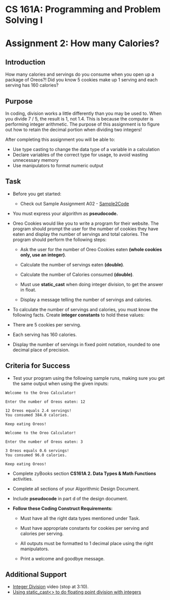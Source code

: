 # **CS 161A: Programming and Problem Solving I**

# Assignment 2: How many Calories?

## Introduction

How many calories and servings do you consume when you open up a package of Oreos?\! Did you know 5 cookies make up 1 serving and each serving has 160 calories?

## Purpose

In coding, division works a little differently than you may be used to. When you divide 7 / 5, the result is 1, not 1.4. This is because the computer is performing integer arithmetic. The purpose of this assignment is to figure out how to retain the decimal portion when dividing two integers\!

After completing this assignment you will be able to:

* Use type casting to change the data type of a variable in a calculation  
* Declare variables of the correct type for usage, to avoid wasting unnecessary memory  
* Use manipulators to format numeric output

## Task

* Before you get started:

  * Check out Sample Assignment A02 \- [Sample2Code](https://github.com/Glen-Sasek-PCC-Instructor/2025-06-22/blob/main/a2-sample.cpp)

* You must express your algorithm as **pseudocode.**

* Oreo Cookies would like you to write a program for their website. The program should prompt the user for the number of cookies they have eaten and display the number of servings and total calories. The program should perform the following steps:

  * Ask the user for the number of Oreo Cookies eaten **(whole cookies only, use an integer)**. 

  * Calculate the number of servings eaten **(double)**. 

  * Calculate the number of Calories consumed **(double)**.

  * Must use **static\_cast** when doing integer division, to get the answer in float.

  * Display a message telling the number of servings and calories.

* To calculate the number of servings and calories, you must know the following facts. Create **integer constants** to hold these values: 

* There are 5 cookies per serving.

* Each serving has 160 calories. 

* Display the number of servings in fixed point notation, rounded to one decimal place of precision. 

## Criteria for Success

* Test your program using the following sample runs, making sure you get the same output when using the given inputs:

```
Welcome to the Oreo Calculator!

Enter the number of Oreos eaten: 12

12 Oreos equals 2.4 servings!
You consumed 384.0 calories.

Keep eating Oreos!
```

```
Welcome to the Oreo Calculator!

Enter the number of Oreos eaten: 3

3 Oreos equals 0.6 servings!
You consumed 96.0 calories.

Keep eating Oreos!
```

* Complete zyBooks section **CS161A 2\. Data Types & Math Functions** activities.

* Complete all sections of your Algorithmic Design Document.

* Include **pseudocode** in part d of the design document.

* **Follow these Coding Construct Requirements:**

  * Must have all the right data types mentioned under Task.

  * Must have appropriate constants for cookies per serving and calories per serving.

  * All outputs must be formatted to 1 decimal place using the right manipulators.

  * Print a welcome and goodbye message.

## Additional Support

* [Integer Division](https://youtu.be/IJMj4hvQ9LM) video (stop at 3:10).  
* [Using static\_cast\<\> to do floating point division with integers](https://www.learncpp.com/cpp-tutorial/arithmetic-operators/)  
